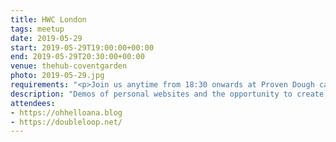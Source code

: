 ```yaml
---
title: HWC London
tags: meetup
date: 2019-05-29
start: 2019-05-29T19:00:00+00:00
end: 2019-05-29T20:30:00+00:00
venue: thehub-coventgarden
photo: 2019-05-29.jpg
requirements: "<p>Join us anytime from 18:30 onwards at Proven Dough cafe below Hub by Premier Inn hotel in Covent Garden. The main event starts at 19:00. No need to check-in at the venue, just look out for <a href='http://ohhelloana.blog'>Ana</a>, <a href='https://calumryan.com'>Calum</a> or <a href='https://doubleloop.net'>Neil</a>, the organisers, usually sitting towards the back of the cafe.</p><p>There are a few different ways you can register for Homebrew Website Club London:</p>"
description: "Demos of personal websites and the opportunity to create, update or experiment on your personal website"
attendees:
- https://ohhelloana.blog
- https://doubleloop.net/
---
```

